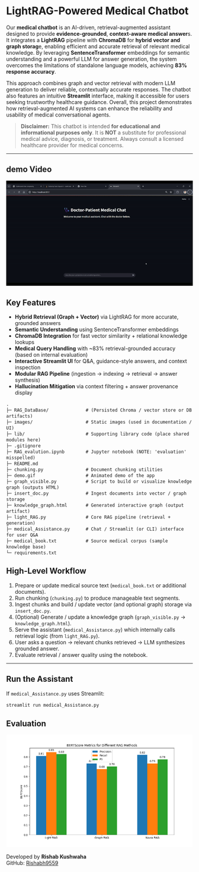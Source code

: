 


# LightRAG-Powered Medical Chatbot

Our **medical chatbot** is an AI-driven, retrieval-augmented assistant designed to provide **evidence-grounded**, **context-aware medical answer**s. It integrates a **LightRAG** pipeline with **ChromaDB** for **hybrid vector and graph storag**e, enabling efficient and accurate retrieval of relevant medical knowledge. By leveraging **SentenceTransformer** embeddings for semantic understanding and a powerful LLM for answer generation, the system overcomes the limitations of standalone language models, achieving **83% response accuracy**.

This approach combines graph and vector retrieval with modern LLM generation to deliver reliable, contextually accurate responses. The chatbot also features an intuitive **Streamlit** interface, making it accessible for users seeking trustworthy healthcare guidance. Overall, this project demonstrates how retrieval-augmented AI systems can enhance the reliability and usability of medical conversational agents.

>  **Disclaimer:** This chatbot is intended **for educational and informational purposes only**. It is **NOT** a substitute for professional medical advice, diagnosis, or treatment. Always consult a licensed healthcare provider for medical concerns.

---
## demo Video

  ![LightRAG doctor demo](demo.gif)

  
##  Key Features

- **Hybrid Retrieval (Graph + Vector)** via LightRAG for more accurate, grounded answers  
- **Semantic Understanding** using SentenceTransformer embeddings  
- **ChromaDB Integration** for fast vector similarity + relational knowledge lookups  
- **Medical Query Handling** with ~83% retrieval-grounded accuracy (based on internal evaluation)  
- **Interactive Streamlit UI** for Q&A, guidance-style answers, and context inspection  
- **Modular RAG Pipeline** (ingestion → indexing → retrieval → answer synthesis)  
- **Hallucination Mitigation** via context filtering + answer provenance display  




```
.
├─ RAG_DataBase/              # (Persisted Chroma / vector store or DB artifacts)
├─ images/                    # Static images (used in documentation / UI)
├─ lib/                       # Supporting library code (place shared modules here)
├─ .gitignore
├─ RAG_evalution.ipynb        # Jupyter notebook (NOTE: 'evaluation' misspelled)
├─ README.md
├─ chunking.py                # Document chunking utilities
├─ demo.gif                   # Animated demo of the app
├─ graph_visible.py           # Script to build or visualize knowledge graph (outputs HTML)
├─ insert_doc.py              # Ingest documents into vector / graph storage
├─ knowledge_graph.html       # Generated interactive graph (output artifact)
├─ light_RAG.py               # Core RAG pipeline (retrieval + generation)
├─ medical_Assistance.py      # Chat / Streamlit (or CLI) interface for user Q&A
├─ medical_book.txt           # Source medical corpus (sample knowledge base)
└─ requirements.txt
```


## High-Level Workflow

1. Prepare or update medical source text (`medical_book.txt` or additional documents).
2. Run chunking (`chunking.py`) to produce manageable text segments.
3. Ingest chunks and build / update vector (and optional graph) storage via `insert_doc.py`.
4. (Optional) Generate / update a knowledge graph (`graph_visible.py` → `knowledge_graph.html`).
5. Serve the assistant (`medical_Assistance.py`) which internally calls retrieval logic (from `light_RAG.py`).
6. User asks a question → relevant chunks retrieved → LLM synthesizes grounded answer.
7. Evaluate retrieval / answer quality using the notebook.

---




##  Run the Assistant

If `medical_Assistance.py` uses Streamlit:
```bash
streamlit run medical_Assistance.py
```


##  Evaluation

  ![LightRAG evalution](images/bertscore_rag_comparison.png)








Developed by **Rishab Kushwaha**  
GitHub: [Rishabh9559](https://github.com/Rishabh9559)

